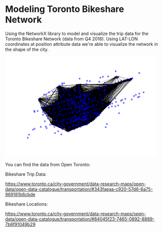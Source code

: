 # Modeling Toronto Bikeshare Network
Using the NetworkX library to model and visualize the trip data for the Toronto Bikeshare Network (data from Q4 2016). Using LAT-LON coordinates at position attribute data we're able to visualize the network in the shape of the city.

![alt text](bikesharenetwork.png)

You can find the data from Open Toronto: 

Bikeshare Trip Data:

https://www.toronto.ca/city-government/data-research-maps/open-data/open-data-catalogue/transportation/#343faeaa-c920-57d6-6a75-969181b6cbde

Bikeshare Locations:

https://www.toronto.ca/city-government/data-research-maps/open-data/open-data-catalogue/transportation/#84045f23-7465-0892-8889-7b6f91049b29


